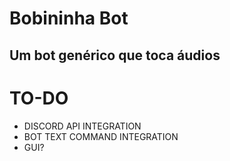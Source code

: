 # Bobininha Bot

## Um bot genérico que toca áudios

# TO-DO
- DISCORD API INTEGRATION
- BOT TEXT COMMAND INTEGRATION
- GUI?